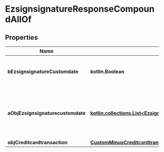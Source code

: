 
# EzsignsignatureResponseCompoundAllOf

## Properties
Name | Type | Description | Notes
------------ | ------------- | ------------- | -------------
**bEzsignsignatureCustomdate** | **kotlin.Boolean** | Whether the Ezsignsignature has a custom date format or not. (Only possible when eEzsignsignatureType is **Name** or **Handwritten**) |  [optional]
**aObjEzsignsignaturecustomdate** | [**kotlin.collections.List&lt;EzsignsignaturecustomdateMinusResponseCompound&gt;**](EzsignsignaturecustomdateMinusResponseCompound.md) | An array of custom date blocks that will be filled at the time of signature.  Can only be used if bEzsignsignatureCustomdate is true.  Use an empty array if you don&#39;t want to have a date at all. |  [optional]
**objCreditcardtransaction** | [**CustomMinusCreditcardtransactionMinusResponse**](CustomMinusCreditcardtransactionMinusResponse.md) |  |  [optional]



